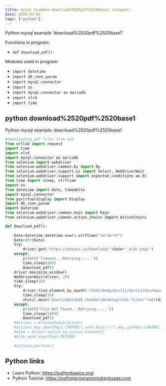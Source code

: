 ```yaml
---
title: mysql example download%2520pdf%2520base1 (snippet)
date: 2020-03-03
tags: ["python"]
---
```

Python mysql example 'download%2520pdf%2520base1'

Functions in program: 
* `def Download_pdf():`

Modules used in program: 
* `import datetime`
* `import db_conn_param`
* `import mysql.connector`
* `import os`
* `import mysql.connector as mariadb`
* `import xlrd`
* `import time`

## python download%2520pdf%2520base1

Python mysql example: download%2520pdf%2520base1

```python
#downloading pdf files from web
from urllib import request
import time
import xlrd
import mysql.connector as mariadb
from selenium import webdriver
from selenium.webdriver.common.by import By
from selenium.webdriver.support.ui import Select, WebDriverWait
from selenium.webdriver.support import expected_conditions as EC
from time import sleep, strftime
import os
from datetime import date, timedelta
import mysql.connector
from pyvirtualdisplay import Display
import db_conn_param
import datetime
from selenium.webdriver.common.keys import Keys
from selenium.webdriver.common.action_chains import ActionChains

def Download_pdf():
    
    Date=datetime.datetime.now().strftime("%d-%m-%Y")
    Date=str(Date)
    try:
        driver.get('https://posoco.in/download/'+Date+'_nldc_psp/')
    except:
        print(('Timeout...Retrying.....'))
        time.sleep(900)
        Download_pdf()    
    driver.maximize_window()
    WebDriverWait(driver, 20)
    time.sleep(10)
    try:
        driver.find_element_by_xpath('/html/body/div[1]/div[1]/div/main/article/div/div/div/div[2]/table/tbody/tr[5]/td/a').click()
        time.sleep(10)
        shutil.move("Users/abhishek chandel/Desktop/nldc files/"+str(datetime.datetime.now().strftime("%d.%m.%y"))+"_NLDC_PSP.pdf", "Users/abhishek chandel/Desktop/nldc files/code_11/nldc_daily_reports")
    except:
        print(('File Not found...Retrying.....'))
        time.sleep(1800)
        Download_pdf()    
    #actions = ActionChains(driver)
    #actions.key_down(Keys.CONTROL).send_keys("s").key_up(Keys.CONTROL).perform()
    #elem = driver.switch_to_active_element()
    #elem.send_keys(Keys.RETURN)
    
    #actions.perform()


```

## Python links

- Learn Python: https://pythonbasics.org/
- Python Tutorial: https://pythonprogramminglanguage.com
